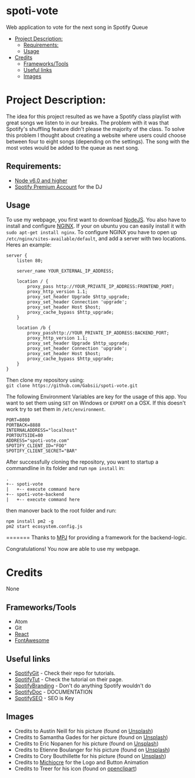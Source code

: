 # spoti-vote
Web application to vote for the next song in Spotify Queue

- [Project Description:](#project-description)
	- [Requirements:](#requirements)
	- [Usage](#usage)
- [Credits](#credits)
	- [Frameworks/Tools](#frameworkstools)
	- [Useful links](#useful-links)
	- [Images](#images)

# Project Description:

The idea for this project resulted as we have a Spotify class playlist with great songs we listen to in our breaks.
The problem with it was that Spotify's shuffling feature didn't please the majority of the class.
To solve this problem I thought about creating a website where users could choose between four to eight songs (depending on the settings). The song with the most votes would be added to the queue as next song.

## Requirements:
* [Node v6.0 and higher](https://nodejs.org/en/)
* [Spotify Premium Account](https://www.spotify.com/at/) for the DJ

## Usage

To use my webpage, you first want to download [NodeJS](https://nodejs.org/en/).
You also have to install and configure [NGINX](https://www.nginx.com/).
If your on ubuntu you can easily install it with `sudo apt-get install nginx`.
To configure NGINX you have to open up `/etc/nginx/sites-available/default`, and add a server with two locations.
Heres an example:
```
server {
    listen 80;
	
    server_name YOUR_EXTERNAL_IP_ADDRESS;
	
    location / {
        proxy_pass http://YOUR_PRIVATE_IP_ADDRESS:FRONTEND_PORT;
        proxy_http_version 1.1;
        proxy_set_header Upgrade $http_upgrade;
        proxy_set_header Connection 'upgrade';
        proxy_set_header Host $host;
        proxy_cache_bypass $http_upgrade;
    }
    
    location /b {
        proxy_passhttp://YOUR_PRIVATE_IP_ADDRESS:BACKEND_PORT;
        proxy_http_version 1.1;
        proxy_set_header Upgrade $http_upgrade;
        proxy_set_header Connection 'upgrade';
        proxy_set_header Host $host;
        proxy_cache_bypass $http_upgrade;
    }
}
```
Then clone my repository using:\
`git clone https://github.com/Gabsii/spoti-vote.git`

The following Environment Variables are key for the usage of this app. You want to set them using `SET` on Windows or `EXPORT` on a OSX. If this doesn't work try to set them in `/etc/environment`.
```
PORT=8080
PORTBACK=8888
INTERNALADDRESS="localhost"
PORTOUTSIDE=80
ADDRESS="spoti-vote.com"
SPOTIFY_CLIENT_ID="FOO"
SPOTIFY_CLIENT_SECRET="BAR"
```
After successfully cloning the repository, you want to startup a commandline in its folder and run `npm install` in:
```
.
+-- spoti-vote
|   +-- execute command here
+-- spoti-vote-backend
|   +-- execute command here
```
then manover back to the root folder and run:
```
npm install pm2 -g
pm2 start ecosystem.config.js
```
=======
Thanks to [MPJ](https://github.com/mpj/oauth-bridge-template) for providing a framework for the backend-logic.

Congratulations! You now are able to use my webpage.

# Credits

None

## Frameworks/Tools
* Atom
* Git
* [React](https://reactjs.org/)
* [FontAwesome](https://fontawesome.com/)

## Useful links

* [SpotifyGit](https://github.com/spotify/web-api-auth-examples) - Check their repo for tutorials.
* [SpotifyTut](https://developer.spotify.com/web-api/tutorial/) - Check the tutorial on their page.
* [SpotifyBranding](https://beta.developer.spotify.com/branding-guidelines/) - Don't do anything Spotify wouldn't do
* [SpotifyDoc](https://beta.developer.spotify.com/console/) - DOCUMENTATION
* [SpotifySEO](https://beta.developer.spotify.com/dashboard/applications) - SEO is Key

## Images

* Credits to Austin Neill for his picture (found on [Unsplash](https://unsplash.com))
* Credits to Samantha Gades for her picture (found on [Unsplash](https://unsplash.com))
* Credits to Eric Nopanen for his picture (found on [Unsplash](https://unsplash.com))
* Credits to Etienne Boulanger for his picture (found on [Unsplash](https://unsplash.com))
* Credits to Cory Bouthillette for his picture (found on [Unsplash](https://unsplash.com))
* Credits to [Michiocre](https://github.com/Michiocre) for the Logo and Button Animation
* Credits to Treer for his icon (found on [openclipart](https://openclipart.org/detail/247324/abstract-user-icon-1))
